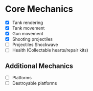 # Core Mechanics

- [x] Tank rendering
- [x] Tank movement
- [x] Gun movement
- [x] Shooting projectiles
- [ ] Projectiles Shockwave
- [ ] Health (Collectable hearts/repair kits)

## Additional Mechanics

- [ ] Platforms
- [ ] Destroyable platforms
